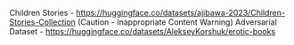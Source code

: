 Children Stories - https://huggingface.co/datasets/ajibawa-2023/Children-Stories-Collection
(Caution - Inappropriate Content Warning) Adversarial Dataset - https://huggingface.co/datasets/AlekseyKorshuk/erotic-books